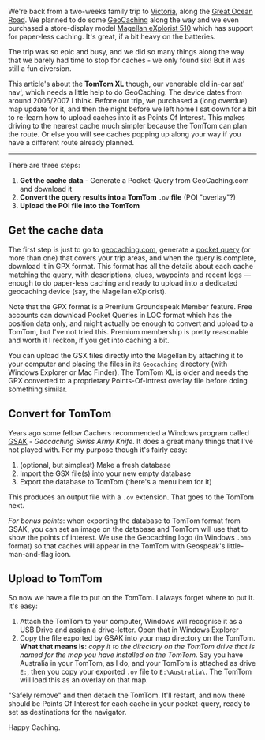 <!-- 
.. title: Loading Geocache Pocket-queries on TomTom XL
.. slug: geocache-tomtom
.. date: 2016-10-09 14:08:46 UTC+11:00
.. tags: geocaching, gps, gsak, tomtom, how-to
.. category: 
.. link: 
.. description: 
.. type: text
-->

We're back from a two-weeks family trip to [Victoria](http://www.visitvictoria.com/), along the [Great Ocean Road](http://greatoceanrd.org.au).  We planned to do some [GeoCaching](https://www.geocaching.com/guide/) along the way and we even purchased a store-display model [Magellan eXplorist 510](http://www.magellangps.com/Store/eXploristSeries/eXplorist-510) which has support for paper-less caching. It's great, if a bit heavy on the batteries.

The trip was so epic and busy, and we did so many things along the way that we barely had time to stop for caches - we only found six! But it was still a fun diversion.

This article's about the **TomTom XL** though, our venerable old in-car sat' nav', which needs a little help to do GeoCaching. The device dates from around 2006/2007 I think.  Before our trip, we purchased a (long overdue) map update for it, and then the night before we left home I sat down for a bit to re-learn how to upload caches into it as Points Of Interest. This makes driving to the nearest cache much simpler because the TomTom can plan the route. Or else you will see caches popping up along your way if you have a different route already planned.

<!--TEASER_END-->
----

There are three steps:

 1. **Get the cache data** - Generate a Pocket-Query from GeoCaching.com and download it
 2. **Convert the query results into a TomTom** `.ov` **file** (POI "overlay"?)
 3. **Upload the POI file into the TomTom**

## Get the cache data

The first step is just to go to [geocaching.com](https://www.geocaching.com/), generate a [pocket query](https://www.geocaching.com/pocket/) (or more than one) that covers your trip areas, and when the query is complete, download it in GPX format.  This format has all the details about each cache matching the query, with descriptions, clues,  waypoints and recent logs &mdash; enough to do paper-less caching and ready to upload into a dedicated geocaching device (say, the Magellan eXplorist).

Note that the GPX format is a Premium Groundspeak Member feature.  Free accounts can download Pocket Queries in LOC format which has the position data only, and might actually be enough to convert and upload to a TomTom, but I've not tried this.  Premium membership is pretty reasonable and worth it I reckon, if you get into caching a bit.

You can upload the GSX files directly into the Magellan by attaching it to your computer and placing the files in its `Geocaching` directory (with Windows Explorer or Mac Finder).  The TomTom XL is older and needs the GPX converted to a proprietary Points-Of-Intrest overlay file before doing something similar.

## Convert for TomTom

Years ago some fellow Cachers recommended a Windows program called [GSAK](http://gsak.net/) - *Geocaching Swiss Army Knife*. It does a great many things that I've not played with.  For my purpose though it's fairly easy:

 1. (optional, but simplest) Make a fresh database
 2. Import the GSX file(s) into your new empty database
 3. Export the database to TomTom (there's a menu item for it)

This produces an output file with a `.ov` extension. That goes to the TomTom next.

*For bonus points*: when exporting the database to TomTom format from GSAK, you can set an image on the database and TomTom will use that to show the points of interest. We use the Geocaching logo (in Windows `.bmp` format) so that caches will appear in the TomTom with Geospeak's little-man-and-flag icon.

## Upload to TomTom

So now we have a file to put on the TomTom. I always forget where to put it. It's easy:

1. Attach the TomTom to your computer, Windows will recognise it as a USB Drive and assign a drive-letter. Open that in Windows Explorer
2. Copy the file exported by GSAK into your map directory on the TomTom.  **What that means is**:  *copy it to the directory on the TomTom drive that is named for the map you have installed on the TomTom*.  Say you have Australia in your TomTom, as I do, and your TomTom is attached as drive `E:`, then you copy your exported `.ov` file to `E:\Australia\`.  The TomTom will load this as an overlay on that map.

"Safely remove" and then detach the TomTom. It'll restart, and now there should be Points Of Interest for each cache in your pocket-query, ready to set as destinations for the navigator.

Happy Caching.
